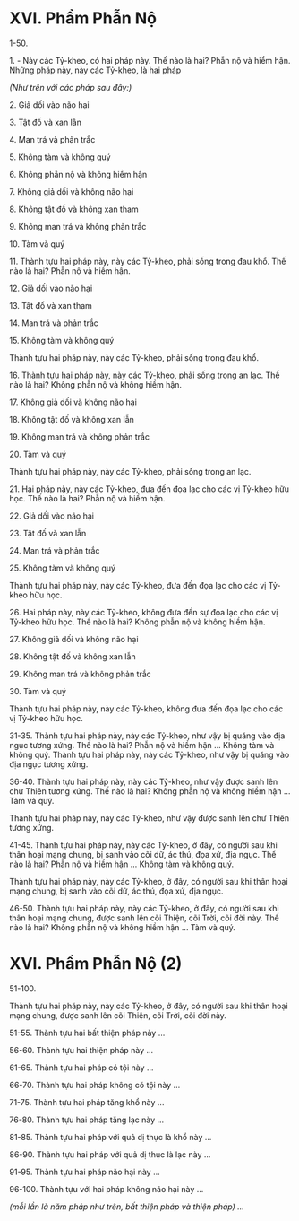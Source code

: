 # XVI. Phẩm Phẫn Nộ

1-50.

1\. - Này các Tỷ-kheo, có hai pháp này. Thế nào là hai? Phẫn nộ và hiềm hận. Những pháp này, này các
Tỷ-kheo, là hai pháp

_(Như trên với các pháp sau đây:)_

2\. Giả dối vào não hại

3\. Tật đố và xan lẫn

4\. Man trá và phản trắc

5\. Không tàm và không quý

<!--pg-->
6\. Không phẫn nộ và không hiềm hận

7\. Không giả dối và không não hại

8\. Không tật đố và không xan tham

9\. Không man trá và không phản trắc

10\. Tàm và quý

<!--pg-->
11\. Thành tựu hai pháp này, này các Tỷ-kheo, phải sống trong đau khổ. Thế nào là hai? Phẫn nộ và hiềm
hận.

12\. Giả dối vào não hại

13\. Tật đố và xan tham

14\. Man trá và phản trắc

15\. Không tàm và không quý

Thành tựu hai pháp này, này các Tỷ-kheo, phải sống trong đau khổ.

<!--pg-->
16\. Thành tựu hai pháp này, này các Tỷ-kheo, phải sống trong an lạc. Thế nào là hai? Không phẫn nộ và
không hiềm hận.

17\. Không giả dối và không não hại

18\. Không tật đố và không xan lẫn

19\. Không man trá và không phản trắc

20\. Tàm và quý

Thành tựu hai pháp này, này các Tỷ-kheo, phải sống trong an lạc.

<!--pg-->
21\. Hai pháp này, này các Tỷ-kheo, đưa đến đọa lạc cho các vị Tỷ-kheo hữu học. Thế nào là hai? Phẫn
nộ và hiềm hận.

22\. Giả dối vào não hại

23\. Tật đố và xan lẫn

24\. Man trá và phản trắc

25\. Không tàm và không quý

Thành tựu hai pháp này, này các Tỷ-kheo, đưa đến đọa lạc cho các vị Tỷ-kheo hữu học.

<!--pg-->
26\. Hai pháp này, này các Tỷ-kheo, không đưa đến sự đọa lạc cho các vị Tỷ-kheo hữu học. Thế nào là
hai? Không phẫn nộ và không hiềm hận.

27\. Không giả dối và không não hại

28\. Không tật đố và không xan lẫn

29\. Không man trá và không phản trắc

30\. Tàm và quý

Thành tựu hai pháp này, này các Tỷ-kheo, không đưa đến đọa lạc cho các vị Tỷ-kheo hữu học.

<!--pg-->
31-35. Thành tựu hai pháp này, này các Tỷ-kheo, như vậy bị quăng vào địa ngục tương xứng. Thế nào là
hai? Phẫn nộ và hiềm hận ... Không tàm và không quý.
Thành tựu hai pháp này, này các Tỷ-kheo, như vậy bị quăng vào địa ngục tương xứng.

<!--pg-->
36-40. Thành tựu hai pháp này, này các Tỷ-kheo, như vậy được sanh lên chư Thiên tương xứng. Thế
nào là hai? Không phẫn nộ và không hiềm hận ... Tàm và quý.

Thành tựu hai pháp này, này các Tỷ-kheo, như vậy được sanh lên chư Thiên tương xứng.

<!--pg-->
41-45. Thành tựu hai pháp này, này các Tỷ-kheo, ở đây, có người sau khi thân hoại mạng chung, bị sanh
vào cõi dữ, ác thú, đọa xứ, địa ngục. Thế nào là hai? Phẫn nộ và hiềm hận ... Không tàm và không quý.

Thành tựu hai pháp này, này các Tỷ-kheo, ở đây, có người sau khi thân hoại mạng chung, bị sanh vào
cõi dữ, ác thú, đọa xứ, địa ngục.

<!--pg-->
46-50. Thành tựu hai pháp này, này các Tỷ-kheo, ở đây, có người sau khi thân hoại mạng chung, được
sanh lên cõi Thiện, cõi Trời, cõi đời này. Thế nào là hai? Không phẫn nộ và không hiềm hận ... Tàm và
quý.

<!--pg-->
# XVI. Phẩm Phẫn Nộ (2)

51-100.

Thành tựu hai pháp này, này các Tỷ-kheo, ở đây, có người sau khi thân hoại mạng chung, được sanh lên
cõi Thiện, cõi Trời, cõi đời này.

51-55. Thành tựu hai bất thiện pháp này ...

56-60. Thành tựu hai thiện pháp này ...

61-65. Thành tựu hai pháp có tội này ...

66-70. Thành tựu hai pháp không có tội này ...

71-75. Thành tựu hai pháp tăng khổ này ...

76-80. Thành tựu hai pháp tăng lạc này ...

81-85. Thành tựu hai pháp với quả dị thục là khổ này ...

86-90. Thành tựu hai pháp với quả dị thục là lạc này ...

91-95. Thành tựu hai pháp não hại này ...

96-100. Thành tựu với hai pháp không não hại này ...

_(mỗi lần là năm pháp như trên, bất thiện pháp và thiện pháp) ..._

